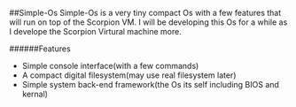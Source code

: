 ##Simple-Os
Simple-Os is a very tiny compact Os with a few features that will run on top of the Scorpion VM. I will be developing this Os for 
a while as I develope the Scorpion Virtural machine more.

######Features
-    Simple console interface(with a few commands)
-    A compact digital filesystem(may use real filesystem later)
-    Simple system back-end framework(the Os its self including BIOS and kernal)
